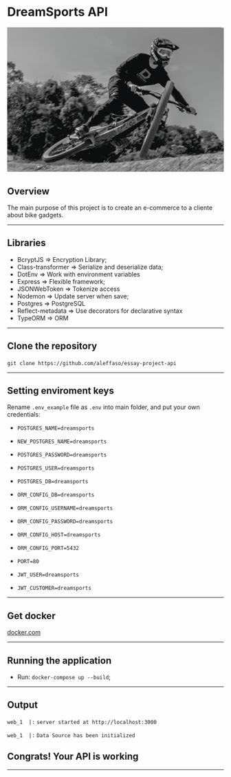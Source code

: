 # DreamSports API

<p align=center>
    <img src="info/wallpaper.png">
</p>

## Overview

The main purpose of this project is to create an e-commerce to a cliente about bike gadgets.

<hr>

## Libraries

- BcryptJS => Encryption Library;
- Class-transformer => Serialize and deserialize data;
- DotEnv => Work with environment variables
- Express => Flexible framework;
- JSONWebToken => Tokenize access
- Nodemon => Update server when save;
- Postgres => PostgreSQL
- Reflect-metadata => Use decorators for declarative syntax
- TypeORM => ORM

<hr>

## Clone the repository

`git clone https://github.com/aleffaso/essay-project-api`

<hr>

## Setting enviroment keys

Rename `.env_example` file as `.env` into main folder, and put your own credentials:

- `POSTGRES_NAME=dreamsports`
- `NEW_POSTGRES_NAME=dreamsports`
- `POSTGRES_PASSWORD=dreamsports`
- `POSTGRES_USER=dreamsports`
- `POSTGRES_DB=dreamsports`

- `ORM_CONFIG_DB=dreamsports`
- `ORM_CONFIG_USERNAME=dreamsports`
- `ORM_CONFIG_PASSWORD=dreamsports`
- `ORM_CONFIG_HOST=dreamsports`
- `ORM_CONFIG_PORT=5432`

- `PORT=80`
- `JWT_USER=dreamsports`
- `JWT_CUSTOMER=dreamsports`

<hr>

## Get docker

[docker.com](https://docs.docker.com/get-docker/)

<hr>

## Running the application

- Run: `docker-compose up --build`;

<hr>

## Output

`web_1  |:` `server started at http://localhost:3000`

`web_1  |:` `Data Source has been initialized`

## Congrats! Your API is working

<hr>
